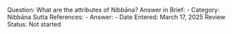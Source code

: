 Question: What are the attributes of Nibbāna?
Answer in Brief: -
 Category: Nibbāna
Sutta References: -
Answer: -
Date Entered: March 17, 2025
Review Status: Not started
